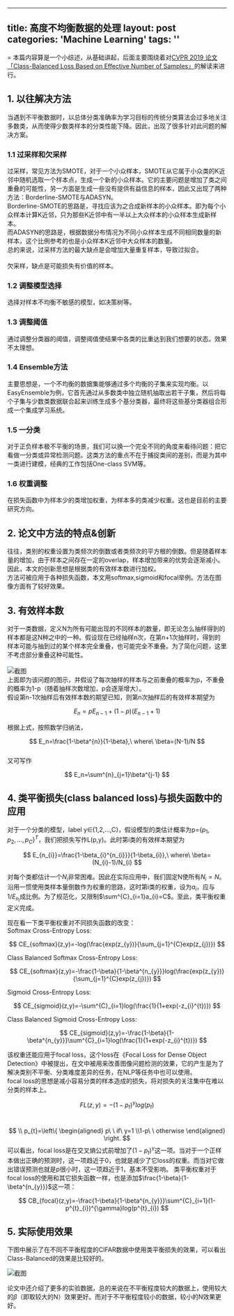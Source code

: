 
---
title: 高度不均衡数据的处理
layout: post
categories: 'Machine Learning'
tags: ''
---

=
本篇内容算是一个小综述，从基础讲起，后面主要围绕着对[CVPR 2019 论文「Class-Balanced Loss Based on Effective Number of Samples」](https://arxiv.org/pdf/1901.05555.pdf)的解读来进行。
## 1. 以往解决方法
当遇到不平衡数据时，以总体分类准确率为学习目标的传统分类算法会过多地关注多数类，从而使得少数类样本的分类性能下降。因此，出现了很多针对此问题的解决方案。

### 1.1 过采样和欠采样
过采样，常见方法为SMOTE，对于一个小众样本，SMOTE从它属于小众类的K近邻中随机选取一个样本点，生成一个新的小众样本。它的主要问题是增加了类之间重叠的可能性，另一方面是生成一些没有提供有益信息的样本，因此又出现了两种方法：Borderline-SMOTE与ADASYN。<br>
Borderline-SMOTE的思路是，寻找应该为之合成新样本的小众样本。即为每个小众样本计算K近邻，只为那些K近邻中有一半以上大众样本的小众样本生成新样本。<br>
而ADASYN的思路是，根据数据分布情况为不同小众样本生成不同相同数量的新样本，这个比例参考的也是小众样本K近邻中大众样本的数量。<br>
总的来说，过采样方法的最大缺点是会增加大量重复样本，导致过拟合。<br>
<br>
欠采样，缺点是可能损失有价值的样本。<br>

### 1.2 调整模型选择
选择对样本不均衡不敏感的模型，如决策树等。

### 1.3 调整阈值
通过调整分类器的阈值，调整阈值使结果中各类的比重达到我们想要的状态。效果不太理想。

### 1.4 Ensemble方法
主要思想是，一个不均衡的数据集能够通过多个均衡的子集来实现均衡。以EasyEnsemble为例，它首先通过从多数类中独立随机抽取出若干子集，然后将每个子集与少数类数据联合起来训练生成多个基分类器，最终将这些基分类器组合形成一个集成学习系统。

### 1.5 一分类
对于正负样本极不平衡的场景，我们可以换一个完全不同的角度来看待问题：把它看做一分类或异常检测问题。这类方法的重点不在于捕捉类间的差别，而是为其中一类进行建模，经典的工作包括One-class SVM等。<br>

### 1.6 权重调整
在损失函数中为样本少的类增加权重，为样本多的类减少权重。这也是目前的主要研究方向。

## 2. 论文中方法的特点&创新<br>
往往，类别的权重设置为类频次的倒数或者类频次的平方根的倒数。但是随着样本量的增加，由于样本之间存在一定的overlap，样本增加带来的优势会逐渐减小。因此，本文的创新思想是根据类的有效样本数进行加权。<br>
方法可被应用于各种损失函数，本文用softmax,sigmoid和focal举例。方法在图像方面有了较好效果。

## 3. 有效样本数<br>
对于一类数据，定义N为所有可能出现的不同样本的数量，即无论怎么抽样得到的样本都是这N种之中的一种。假设现在已经抽样n次，在第n+1次抽样时，得到的样本可能与抽到过的某个样本完全重叠，也可能完全不重叠。为了简化问题，这里不考虑部分重叠这种可能性。<br><br>
![截图](https://paichin.github.io/assets/images4post/1_1.png)
<br>
上面即为该问题的图示，并假设了每次抽样的样本与之前重叠的概率为p，不重叠的概率为1-p（随着抽样次数增加，p会逐渐增大）。<br>
假设第n-1次抽样后有效样本数的期望已知，则第n次抽样后的有效样本期望为

$$
E_{n}=pE_{n-1}+(1-p)(E_{n-1}+1)
$$

根据上式，按照数学归纳法，<br>

$$
E_n=\frac{1-\beta^{n}}{1-\beta},\ where\  \beta=(N-1)/N
$$
<br>
又可写作

$$
E_n=\sum^{n}_{j=1}\beta^{j-1}
$$

## 4. 类平衡损失(class balanced loss)与损失函数中的应用<br>
对于一个分类的模型，label y$\in${1,2,...,C}，假设模型的类估计概率为p={$p_{1},p_{2},...,p_{C}$}$^{T}$，我们把损失写作L(p,y)。此时第i类的有效样本期望为

$$
E_{n_{i}}=\frac{1-\beta_{i}^{n_{i}}}{1-\beta_{i}},\ where\  \beta=(N_{i}-1)/N_{i}
$$

对每个类都估计一个$N_{i}$非常困难。因此在实际应用中，我们固定N使所有$N_{i}=N$。
沿用一惯使用类样本量倒数作为权重的思路，这时第i类的权重，设为$a_{i}$，应与$1/E_{n_{i}}$成比例。为了规范化，又限制$\sum^{C}_{i=1}a_{i}=C$。至此，类平衡权重定义完成。

现在看一下类平衡权重对不同损失函数的改变：<br>
Softmax Cross-Entropy Loss:

$$
CE_{softmax}(z,y)=-log(\frac{exp(z_{y})}{\sum_{j=1}^{C}exp(z_{j})})
$$

Class Balanced Softmax Cross-Entropy Loss:

$$
CE_{softmax}(z,y)=-\frac{1-\beta}{1-\beta^{n_{y}}}log(\frac{exp(z_{y})}{\sum_{j=1}^{C}exp(z_{j})})
$$

Sigmoid Cross-Entropy Loss:

$$
CE_{sigmoid}(z,y)=-\sum^{C}_{i=1}log(\frac{1}{1+exp(-z_{i}^{t})})
$$

Class Balanced Sigmoid Cross-Entropy Loss:

$$
CE_{sigmoid}(z,y)=-\frac{1-\beta}{1-\beta^{n_{y}}}\sum^{C}_{i=1}log(\frac{1}{1+exp(-z_{i}^{t})})
$$

该权重还能应用于focal loss，这个loss在《Focal Loss for Dense Object Detection》中被提出，在文中被用来改善图像问题检测的效果，它的产生是为了解决类别不平衡、分类难度差异的任务，在NLP等任务中也可以使用。<br>
focal loss的思想是减小容易分类的样本造成的损失，将对损失的关注集中在难以分类的样本上。

$$
FL(z,y)=-(1-p_{t})^\gamma
log(p_{t}) 
$$
<br>

$$
\\ p_{t}=\left\{
\begin{aligned} 
p\ \ if\ y=1
\\1-p\ \ otherwise
\end{aligned}
\right.
$$
可以看出，focal loss是在交叉熵公式前增加了$(1-p_{t})^\gamma$这一项。当对于一个正样本做出正确的预测时，这一项趋近于0，也就是减少了它loss的权重。而当对它做出错误预测也就是p很小时，这一项趋近于1，基本不受影响。
类平衡权重对于focal loss的使用和其它损失函数一样，也是添加$\frac{1-\beta}{1-\beta^{n_{y}}}$这一项：

$$
CB_{focal}(z,y)=-\frac{1-\beta}{1-\beta^{n_{y}}}\sum^{C}_{i=1}(1-p^{t}_{i})^{\gamma}log(p^{t}_{i})
$$

## 5. 实际使用效果<br>
下图中展示了在不同不平衡程度的CIFAR数据中使用类平衡损失的效果，可以看出Class-Balanced的效果是比较好的。

![截图](https://paichin.github.io/assets/images4post/1_2.png)

论文中还介绍了更多的实验数据，总的来说在不平衡程度较大的数据上，使用较大的$\beta$（即取较大的N）效果更好。而对于不平衡程度较小的数据，较小的N效果更好。